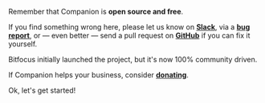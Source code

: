 Remember that Companion is **open source and free**.

If you find something wrong here, please let us know on **[Slack](https://bfoc.us/ke7e9dqgaz)**, via a **[bug report](https://bfoc.us/ead30tx91c)**, or — even better — send a pull request on **[GitHub](https://github.com/bitfocus/companion)** if you can fix it yourself.

Bitfocus initially launched the project, but it's now 100% community driven.

If Companion helps your business, consider **[donating](https://bfoc.us/ccfbf8wm2x)**.

Ok, let's get started!
